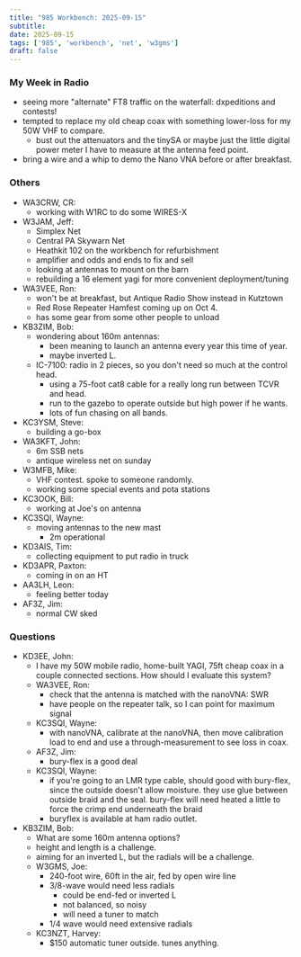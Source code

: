 ```yaml
---
title: "985 Workbench: 2025-09-15"
subtitle:
date: 2025-09-15
tags: ['985', 'workbench', 'net', 'w3gms']
draft: false
---
```


### My Week in Radio
- seeing more "alternate" FT8 traffic on the waterfall:
  dxpeditions and contests!
- tempted to replace my old cheap coax with something lower-loss
  for my 50W VHF to compare.
  - bust out the attenuators and the tinySA
    or maybe just the little digital power meter
    I have to measure at the antenna feed point.
- bring a wire and a whip to demo the Nano VNA before or after breakfast.

### Others
- WA3CRW, CR:
  - working with W1RC to do some WIRES-X
- W3JAM, Jeff:
  - Simplex Net
  - Central PA Skywarn Net
  - Heathkit 102 on the workbench for refurbishment
  - amplifier and odds and ends to fix and sell
  - looking at antennas to mount on the barn
  - rebuilding a 16 element yagi for more convenient deployment/tuning
- WA3VEE, Ron:
  - won't be at breakfast, but Antique Radio Show instead in Kutztown
  - Red Rose Repeater Hamfest coming up on Oct 4.
  - has some gear from some other people to unload
- KB3ZIM, Bob:
  - wondering about 160m antennas:
    - been meaning to launch an antenna every year this time of year.
    - maybe inverted L.
  - IC-7100: radio in 2 pieces,
    so you don't need so much at the control head.
    - using a 75-foot cat8 cable
      for a really long run
      between TCVR and head.
    - run to the gazebo to operate outside
      but high power if he wants.
    - lots of fun chasing on all bands.
- KC3YSM, Steve:
  - building a go-box
- WA3KFT, John:
  - 6m SSB nets
  - antique wireless net on sunday
- W3MFB, Mike:
  - VHF contest. spoke to someone randomly.
  - working some special events and pota stations
- KC3OOK, Bill:
  - working at Joe's on antenna
- KC3SQI, Wayne:
  - moving antennas to the new mast
    - 2m operational
- KD3AIS, Tim:
  - collecting equipment to put radio in truck
- KD3APR, Paxton:
  - coming in on an HT
- AA3LH, Leon:
  - feeling better today
- AF3Z, Jim:
  - normal CW sked

### Questions
- KD3EE, John:
  - I have my 50W mobile radio, home-built YAGI, 75ft cheap coax
    in a couple connected sections.
    How should I evaluate this system?
  - WA3VEE, Ron:
    - check that the antenna is matched with the nanoVNA: SWR
    - have people on the repeater talk,
      so I can point for maximum signal
  - KC3SQI, Wayne:
    - with nanoVNA, calibrate at the nanoVNA,
      then move calibration load to end
      and use a through-measurement to see loss in coax.
  - AF3Z, Jim:
    - bury-flex is a good deal
  - KC3SQI, Wayne:
    - if you're going to an LMR type cable,
      should good with bury-flex,
      since the outside doesn't allow moisture.
      they use glue between outside braid and the seal.
      bury-flex will need heated a little
      to force the crimp end underneath the braid
    - buryflex is available at ham radio outlet.
- KB3ZIM, Bob:
  - What are some 160m antenna options?
  - height and length is a challenge.
  - aiming for an inverted L, but the radials will be a challenge.
  - W3GMS, Joe:
    - 240-foot wire, 60ft in the air, fed by open wire line
    - 3/8-wave would need less radials
      - could be end-fed or inverted L
      - not balanced, so noisy
      - will need a tuner to match
    - 1/4 wave would need extensive radials
  - KC3NZT, Harvey:
    - $150 automatic tuner outside. tunes anything.

<!--more-->
